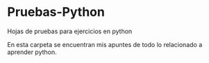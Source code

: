# Pruebas-Python
Hojas de pruebas para ejercicios en python

En esta carpeta se encuentran mis apuntes de todo lo relacionado a aprender python.


